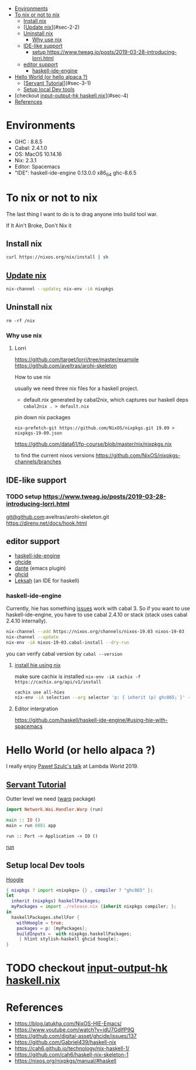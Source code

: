 - [Environments](#sec-1)
- [To nix or not to nix](#sec-2)
  - [Install nix](#sec-2-1)
  - [[Update nix](https://nixos.org/nix/manual/#ch-upgrading-nix)](#sec-2-2)
  - [Uninstall nix](#sec-2-3)
    - [Why use nix](#sec-2-3-1)
  - [IDE-like support](#sec-2-4)
    - [setup <https://www.tweag.io/posts/2019-03-28-introducing-lorri.html>](#sec-2-4-1)
  - [editor support](#sec-2-5)
    - [haskell-ide-engine](#sec-2-5-1)
- [Hello World (or hello alpaca ?)](#sec-3)
  - [[Servant Tutorial](https://haskell-servant.readthedocs.io/en/v0.8/tutorial/index.html)](#sec-3-1)
  - [Setup local Dev tools](#sec-3-2)
- [checkout [input-output-hk haskell.nix](https://input-output-hk.github.io/haskell.nix/)](#sec-4)
- [References](#sec-5)


# Environments<a id="sec-1"></a>

-   GHC : 8.6.5
-   Cabal: 2.4.1.0
-   OS: MacOS 10.14.16
-   Nix: 2.3.1
-   Editor: Spacemacs
-   "IDE": haskell-ide-engine 0.13.0.0 x86<sub>64</sub> ghc-8.6.5

# To nix or not to nix<a id="sec-2"></a>

The last thing I want to do is to drag anyone into build tool war.

If It Ain't Broke, Don't Nix it

## Install nix<a id="sec-2-1"></a>

```sh
curl https://nixos.org/nix/install | sh
```

## [Update nix](https://nixos.org/nix/manual/#ch-upgrading-nix)<a id="sec-2-2"></a>

```sh
nix-channel --update; nix-env -iA nixpkgs
```

## Uninstall nix<a id="sec-2-3"></a>

```shell
rm -rf /nix
```

### Why use nix<a id="sec-2-3-1"></a>

1.  Lorri

    <https://github.com/target/lorri/tree/master/example> <https://github.com/aveltras/arohi-skeleton>
    
    How to use nix
    
    usually we need three nix files for a haskell project.
    
    -   default.nix generated by cabal2nix, which captures our haskell deps `cabal2nix . > default.nix`
    
    pin down nix packages
    
    ```shell
    nix-prefetch-git https://github.com/NixOS/nixpkgs.git 19.09 > nixpkgs-19-09.json
    ```
    
    <https://github.com/data61/fp-course/blob/master/nix/nixpkgs.nix>
    
    to find the current nixos versions <https://github.com/NixOS/nixpkgs-channels/branches>

## IDE-like support<a id="sec-2-4"></a>

### TODO setup <https://www.tweag.io/posts/2019-03-28-introducing-lorri.html><a id="sec-2-4-1"></a>

git@github.com:aveltras/arohi-skeleton.git <https://direnv.net/docs/hook.html>

## editor support<a id="sec-2-5"></a>

-   [haskell-ide-engine](https://github.com/haskell/haskell-ide-engine)
-   [ghcide](https://github.com/digital-asset/ghcide)
-   [dante](https://github.com/jyp/dante) (emacs plugin)
-   [ghcid](https://github.com/ndmitchell/ghcid)
-   [Leksah](https://github.com/leksah/leks) (an IDE for haskell)

### haskell-ide-engine<a id="sec-2-5-1"></a>

Currently, hie has something [issues](https://github.com/haskell/haskell-ide-engine/issues/1376) work with cabal 3. So if you want to use haskell-ide-engine, you have to use cabal 2.4.10 or stack (stack uses cabal 2.4.10 internally).

```sh
nix-channel --add https://nixos.org/channels/nixos-19.03 nixos-19-03
nix-channel --update
nix-env -iA nixos-19-03.cabal-install --dry-run
```

you can verify cabal version by `cabal --version`

1.  [install hie using nix](https://github.com/Infinisil/all-hies)

    make sure cachix is installed `nix-env -iA cachix -f https://cachix.org/api/v1/install`
    
    ```bash
    cachix use all-hies
    nix-env -iA selection --arg selector 'p: { inherit (p) ghc865; }' -f https://github.com/infinisil/all-hies/tarball/master
    ```

2.  Editor intergration

    <https://github.com/haskell/haskell-ide-engine/#using-hie-with-spacemacs>

# Hello World (or hello alpaca ?)<a id="sec-3"></a>

I really enjoy [Paweł Szulc's ](https://twitter.com/rabbitonweb)[talk](https://www.youtube.com/watch?v=idU7GdlfP9Q) at Lambda World 2019.

## [Servant Tutorial](https://haskell-servant.readthedocs.io/en/v0.8/tutorial/index.html)<a id="sec-3-1"></a>

Outter level we need ([warp](https://hackage.haskell.org/package/warp) package)

```haskell
import Network.Wai.Handler.Warp (run)

main :: IO ()
main = run 8081 app
```

`run :: Port -> Application -> IO ()`

[run](https://www.stackage.org/haddock/nightly-2019-11-17/warp-3.3.4/Network-Wai-Handler-Warp.html#v:run)

## Setup local Dev tools<a id="sec-3-2"></a>

[Hoogle](https://hoogle.haskell.org/)

```nix
{ nixpkgs ? import <nixpkgs> {} , compiler ? "ghc865" }:
let
  inherit (nixpkgs) haskellPackages;
  myPackages = import ./release.nix {inherit nixpkgs compiler; };
in
  haskellPackages.shellFor {
    withHoogle = true;
    packages = p: [myPackages];
    buildInputs =  with nixpkgs.haskellPackages;
     [ hlint stylish-haskell ghcid hoogle];
}
```

# TODO checkout [input-output-hk haskell.nix](https://input-output-hk.github.io/haskell.nix/)<a id="sec-4"></a>

# References<a id="sec-5"></a>

-   <https://blog.latukha.com/NixOS-HIE-Emacs/>
-   <https://www.youtube.com/watch?v=idU7GdlfP9Q>
-   <https://github.com/digital-asset/ghcide/issues/137>
-   <https://github.com/Gabriel439/haskell-nix>
-   <https://cah6.github.io/technology/nix-haskell-1/>
-   <https://github.com/cah6/haskell-nix-skeleton-1>
-   <https://nixos.org/nixpkgs/manual/#haskell>
